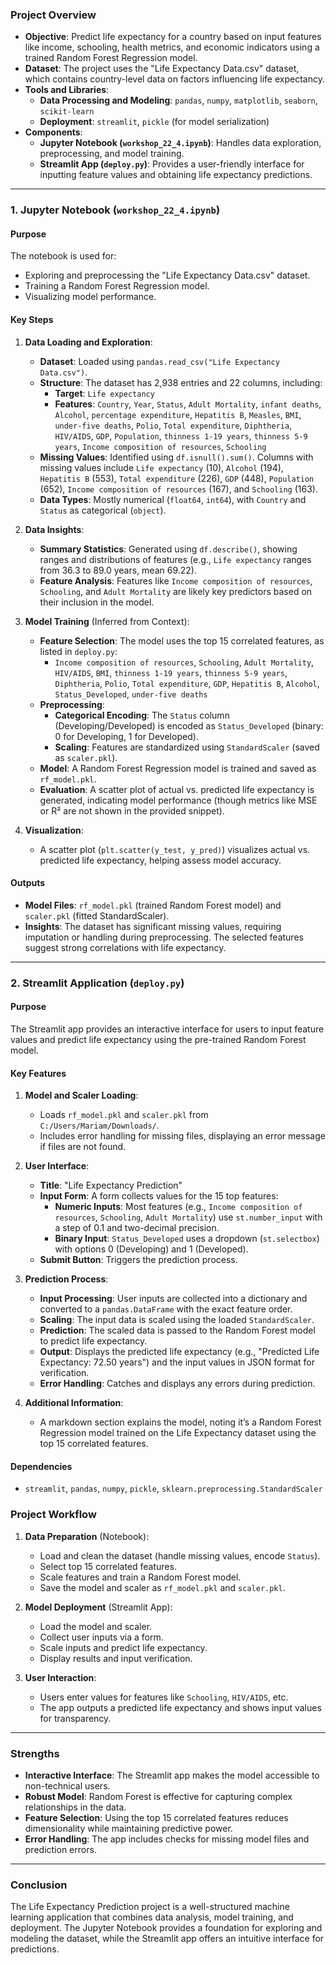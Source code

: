 ### Project Overview
- **Objective**: Predict life expectancy for a country based on input features like income, schooling, health metrics, and economic indicators using a trained Random Forest Regression model.
- **Dataset**: The project uses the "Life Expectancy Data.csv" dataset, which contains country-level data on factors influencing life expectancy.
- **Tools and Libraries**:
  - **Data Processing and Modeling**: `pandas`, `numpy`, `matplotlib`, `seaborn`, `scikit-learn`
  - **Deployment**: `streamlit`, `pickle` (for model serialization)
- **Components**:
  - **Jupyter Notebook (`workshop_22_4.ipynb`)**: Handles data exploration, preprocessing, and model training.
  - **Streamlit App (`deploy.py`)**: Provides a user-friendly interface for inputting feature values and obtaining life expectancy predictions.

---

### 1. Jupyter Notebook (`workshop_22_4.ipynb`)

#### Purpose
The notebook is used for:
- Exploring and preprocessing the "Life Expectancy Data.csv" dataset.
- Training a Random Forest Regression model.
- Visualizing model performance.

#### Key Steps
1. **Data Loading and Exploration**:
   - **Dataset**: Loaded using `pandas.read_csv("Life Expectancy Data.csv")`.
   - **Structure**: The dataset has 2,938 entries and 22 columns, including:
     - **Target**: `Life expectancy`
     - **Features**: `Country`, `Year`, `Status`, `Adult Mortality`, `infant deaths`, `Alcohol`, `percentage expenditure`, `Hepatitis B`, `Measles`, `BMI`, `under-five deaths`, `Polio`, `Total expenditure`, `Diphtheria`, `HIV/AIDS`, `GDP`, `Population`, `thinness 1-19 years`, `thinness 5-9 years`, `Income composition of resources`, `Schooling`
   - **Missing Values**: Identified using `df.isnull().sum()`. Columns with missing values include `Life expectancy` (10), `Alcohol` (194), `Hepatitis B` (553), `Total expenditure` (226), `GDP` (448), `Population` (652), `Income composition of resources` (167), and `Schooling` (163).
   - **Data Types**: Mostly numerical (`float64`, `int64`), with `Country` and `Status` as categorical (`object`).

2. **Data Insights**:
   - **Summary Statistics**: Generated using `df.describe()`, showing ranges and distributions of features (e.g., `Life expectancy` ranges from 36.3 to 89.0 years, mean 69.22).
   - **Feature Analysis**: Features like `Income composition of resources`, `Schooling`, and `Adult Mortality` are likely key predictors based on their inclusion in the model.

3. **Model Training** (Inferred from Context):
   - **Feature Selection**: The model uses the top 15 correlated features, as listed in `deploy.py`:
     - `Income composition of resources`, `Schooling`, `Adult Mortality`, `HIV/AIDS`, `BMI`, `thinness 1-19 years`, `thinness 5-9 years`, `Diphtheria`, `Polio`, `Total expenditure`, `GDP`, `Hepatitis B`, `Alcohol`, `Status_Developed`, `under-five deaths`
   - **Preprocessing**:
     - **Categorical Encoding**: The `Status` column (Developing/Developed) is encoded as `Status_Developed` (binary: 0 for Developing, 1 for Developed).
     - **Scaling**: Features are standardized using `StandardScaler` (saved as `scaler.pkl`).
   - **Model**: A Random Forest Regression model is trained and saved as `rf_model.pkl`.
   - **Evaluation**: A scatter plot of actual vs. predicted life expectancy is generated, indicating model performance (though metrics like MSE or R² are not shown in the provided snippet).

4. **Visualization**:
   - A scatter plot (`plt.scatter(y_test, y_pred)`) visualizes actual vs. predicted life expectancy, helping assess model accuracy.

#### Outputs
- **Model Files**: `rf_model.pkl` (trained Random Forest model) and `scaler.pkl` (fitted StandardScaler).
- **Insights**: The dataset has significant missing values, requiring imputation or handling during preprocessing. The selected features suggest strong correlations with life expectancy.

---

### 2. Streamlit Application (`deploy.py`)

#### Purpose
The Streamlit app provides an interactive interface for users to input feature values and predict life expectancy using the pre-trained Random Forest model.

#### Key Features
1. **Model and Scaler Loading**:
   - Loads `rf_model.pkl` and `scaler.pkl` from `C:/Users/Mariam/Downloads/`.
   - Includes error handling for missing files, displaying an error message if files are not found.

2. **User Interface**:
   - **Title**: "Life Expectancy Prediction"
   - **Input Form**: A form collects values for the 15 top features:
     - **Numeric Inputs**: Most features (e.g., `Income composition of resources`, `Schooling`, `Adult Mortality`) use `st.number_input` with a step of 0.1 and two-decimal precision.
     - **Binary Input**: `Status_Developed` uses a dropdown (`st.selectbox`) with options 0 (Developing) and 1 (Developed).
   - **Submit Button**: Triggers the prediction process.

3. **Prediction Process**:
   - **Input Processing**: User inputs are collected into a dictionary and converted to a `pandas.DataFrame` with the exact feature order.
   - **Scaling**: The input data is scaled using the loaded `StandardScaler`.
   - **Prediction**: The scaled data is passed to the Random Forest model to predict life expectancy.
   - **Output**: Displays the predicted life expectancy (e.g., "Predicted Life Expectancy: 72.50 years") and the input values in JSON format for verification.
   - **Error Handling**: Catches and displays any errors during prediction.

4. **Additional Information**:
   - A markdown section explains the model, noting it’s a Random Forest Regression model trained on the Life Expectancy dataset using the top 15 correlated features.

#### Dependencies
- `streamlit`, `pandas`, `numpy`, `pickle`, `sklearn.preprocessing.StandardScaler`

### Project Workflow
1. **Data Preparation** (Notebook):
   - Load and clean the dataset (handle missing values, encode `Status`).
   - Select top 15 correlated features.
   - Scale features and train a Random Forest model.
   - Save the model and scaler as `rf_model.pkl` and `scaler.pkl`.

2. **Model Deployment** (Streamlit App):
   - Load the model and scaler.
   - Collect user inputs via a form.
   - Scale inputs and predict life expectancy.
   - Display results and input verification.

3. **User Interaction**:
   - Users enter values for features like `Schooling`, `HIV/AIDS`, etc.
   - The app outputs a predicted life expectancy and shows input values for transparency.

---

### Strengths
- **Interactive Interface**: The Streamlit app makes the model accessible to non-technical users.
- **Robust Model**: Random Forest is effective for capturing complex relationships in the data.
- **Feature Selection**: Using the top 15 correlated features reduces dimensionality while maintaining predictive power.
- **Error Handling**: The app includes checks for missing model files and prediction errors.

---

### Conclusion
The Life Expectancy Prediction project is a well-structured machine learning application that combines data analysis, model training, and deployment. The Jupyter Notebook provides a foundation for exploring and modeling the dataset, while the Streamlit app offers an intuitive interface for predictions.
